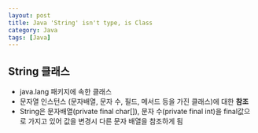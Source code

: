 ```yaml
---
layout: post
title: Java 'String' isn't type, is Class
category: Java
tags: [Java]
---
```


## String 클래스
 - java.lang 패키지에 속한 클래스
 - 문자열 인스턴스 (문자배열, 문자 수, 필드, 메서드 등을 가진 클래스)에 대한 <strong>참조</strong>
 - String은 문자배열(private final char[]), 문자 수(private final int)을 final값으로 가지고 있어 값을 변경시 다른 문자 배열을 참조하게 됨
 
